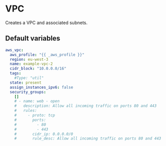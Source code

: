 # VPC
Creates a VPC and associated subnets.
<!--TOC-->
<!--ENDTOC-->

<!--ROLEVARS-->
## Default variables
```yaml
aws_vpc:
  aws_profile: "{{ _aws_profile }}"
  region: eu-west-3
  name: example-vpc-2
  cidr_block: "10.0.0.0/16"
  tags:
    #Type: "util"
  state: present
  assign_instances_ipv6: false
  security_groups:
    []
    # - name: web - open
    #   description: Allow all incoming traffic on ports 80 and 443
    #   rules:
    #     - proto: tcp
    #       ports:
    #         - 80
    #         - 443
    #       cidr_ip: 0.0.0.0/0
    #       rule_desc: Allow all incoming traffic on ports 80 and 443

```

<!--ENDROLEVARS-->
